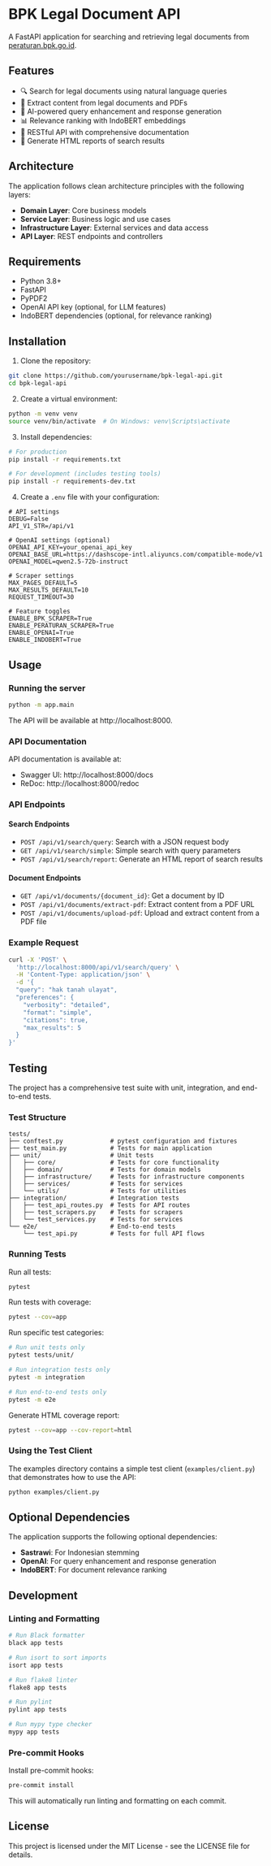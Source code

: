 # BPK Legal Document API

A FastAPI application for searching and retrieving legal documents from [peraturan.bpk.go.id](https://peraturan.bpk.go.id).

## Features

- 🔍 Search for legal documents using natural language queries
- 📄 Extract content from legal documents and PDFs
- 🤖 AI-powered query enhancement and response generation
- 📊 Relevance ranking with IndoBERT embeddings
- 📱 RESTful API with comprehensive documentation
- 📝 Generate HTML reports of search results

## Architecture

The application follows clean architecture principles with the following layers:

- **Domain Layer**: Core business models
- **Service Layer**: Business logic and use cases
- **Infrastructure Layer**: External services and data access
- **API Layer**: REST endpoints and controllers

## Requirements

- Python 3.8+
- FastAPI
- PyPDF2
- OpenAI API key (optional, for LLM features)
- IndoBERT dependencies (optional, for relevance ranking)

## Installation

1. Clone the repository:

```bash
git clone https://github.com/yourusername/bpk-legal-api.git
cd bpk-legal-api
```

2. Create a virtual environment:

```bash
python -m venv venv
source venv/bin/activate  # On Windows: venv\Scripts\activate
```

3. Install dependencies:

```bash
# For production
pip install -r requirements.txt

# For development (includes testing tools)
pip install -r requirements-dev.txt
```

4. Create a `.env` file with your configuration:

```
# API settings
DEBUG=False
API_V1_STR=/api/v1

# OpenAI settings (optional)
OPENAI_API_KEY=your_openai_api_key
OPENAI_BASE_URL=https://dashscope-intl.aliyuncs.com/compatible-mode/v1
OPENAI_MODEL=qwen2.5-72b-instruct

# Scraper settings
MAX_PAGES_DEFAULT=5
MAX_RESULTS_DEFAULT=10
REQUEST_TIMEOUT=30

# Feature toggles
ENABLE_BPK_SCRAPER=True
ENABLE_PERATURAN_SCRAPER=True
ENABLE_OPENAI=True
ENABLE_INDOBERT=True
```

## Usage

### Running the server

```bash
python -m app.main
```

The API will be available at http://localhost:8000.

### API Documentation

API documentation is available at:

- Swagger UI: http://localhost:8000/docs
- ReDoc: http://localhost:8000/redoc

### API Endpoints

#### Search Endpoints

- `POST /api/v1/search/query`: Search with a JSON request body
- `GET /api/v1/search/simple`: Simple search with query parameters
- `POST /api/v1/search/report`: Generate an HTML report of search results

#### Document Endpoints

- `GET /api/v1/documents/{document_id}`: Get a document by ID
- `POST /api/v1/documents/extract-pdf`: Extract content from a PDF URL
- `POST /api/v1/documents/upload-pdf`: Upload and extract content from a PDF file

### Example Request

```bash
curl -X 'POST' \
  'http://localhost:8000/api/v1/search/query' \
  -H 'Content-Type: application/json' \
  -d '{
  "query": "hak tanah ulayat",
  "preferences": {
    "verbosity": "detailed",
    "format": "simple",
    "citations": true,
    "max_results": 5
  }
}'
```

## Testing

The project has a comprehensive test suite with unit, integration, and end-to-end tests.

### Test Structure

```
tests/
├── conftest.py             # pytest configuration and fixtures
├── test_main.py            # Tests for main application
├── unit/                   # Unit tests
│   ├── core/               # Tests for core functionality
│   ├── domain/             # Tests for domain models
│   ├── infrastructure/     # Tests for infrastructure components
│   ├── services/           # Tests for services
│   └── utils/              # Tests for utilities
├── integration/            # Integration tests
│   ├── test_api_routes.py  # Tests for API routes
│   ├── test_scrapers.py    # Tests for scrapers
│   └── test_services.py    # Tests for services
└── e2e/                    # End-to-end tests
    └── test_api.py         # Tests for full API flows
```

### Running Tests

Run all tests:

```bash
pytest
```

Run tests with coverage:

```bash
pytest --cov=app
```

Run specific test categories:

```bash
# Run unit tests only
pytest tests/unit/

# Run integration tests only
pytest -m integration

# Run end-to-end tests only
pytest -m e2e
```

Generate HTML coverage report:

```bash
pytest --cov=app --cov-report=html
```

### Using the Test Client

The examples directory contains a simple test client (`examples/client.py`) that demonstrates how to use the API:

```bash
python examples/client.py
```

## Optional Dependencies

The application supports the following optional dependencies:

- **Sastrawi**: For Indonesian stemming
- **OpenAI**: For query enhancement and response generation
- **IndoBERT**: For document relevance ranking

## Development

### Linting and Formatting

```bash
# Run Black formatter
black app tests

# Run isort to sort imports
isort app tests

# Run flake8 linter
flake8 app tests

# Run pylint
pylint app tests

# Run mypy type checker
mypy app tests
```

### Pre-commit Hooks

Install pre-commit hooks:

```bash
pre-commit install
```

This will automatically run linting and formatting on each commit.

## License

This project is licensed under the MIT License - see the LICENSE file for details.